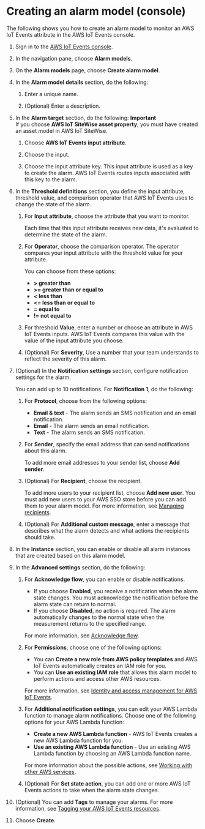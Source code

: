 # Creating an alarm model \(console\)<a name="create-alarm-model-console"></a>

The following shows you how to create an alarm model to monitor an AWS IoT Events attribute in the AWS IoT Events console\.

1. Sign in to the [AWS IoT Events console](https://console.aws.amazon.com/iotevents/)\.

1. In the navigation pane, choose **Alarm models**\.

1. On the **Alarm models** page, choose **Create alarm model**\.

1. In the **Alarm model details** section, do the following:

   1. Enter a unique name\.

   1. \(Optional\) Enter a description\.

1. In the **Alarm target** section, do the following:
**Important**  
If you choose **AWS IoT SiteWise asset property**, you must have created an asset model in AWS IoT SiteWise\.

   1. Choose **AWS IoT Events input attribute**\.

   1. Choose the input\.

   1. Choose the input attribute key\. This input attribute is used as a key to create the alarm\. AWS IoT Events routes inputs associated with this key to the alarm\.

1. In the **Threshold definitions** section, you define the input attribute, threshold value, and comparison operator that AWS IoT Events uses to change the state of the alarm\.

   1. For **Input attribute**, choose the attribute that you want to monitor\.

      Each time that this input attribute receives new data, it's evaluated to determine the state of the alarm\.

   1. For **Operator**, choose the comparison operator\. The operator compares your input attribute with the threshold value for your attribute\.

      You can choose from these options: 
      + **> greater than**
      + **>= greater than or equal to**
      + **< less than**
      + **<= less than or equal to**
      + **= equal to**
      + **\!= not equal to**

   1. For threshold **Value**, enter a number or choose an attribute in AWS IoT Events inputs\. AWS IoT Events compares this value with the value of the input attribute you choose\. 

   1. \(Optional\) For **Severity**, Use a number that your team understands to reflect the severity of this alarm\.

1. \(Optional\) In the **Notification settings** section, configure notification settings for the alarm\.

   You can add up to 10 notifications\. For **Notification 1**, do the following:

   1. For **Protocol**, choose from the following options:
      + **Email & text** \- The alarm sends an SMS notification and an email notification\.
      + **Email** \- The alarm sends an email notification\.
      + **Text** \- The alarm sends an SMS notification\.

   1. For **Sender**, specify the email address that can send notifications about this alarm\.

      To add more email addresses to your sender list, choose **Add sender**\. 

   1. \(Optional\) For **Recipient**, choose the recipient\.

      To add more users to your recipient list, choose **Add new user**\. You must add new users to your AWS SSO store before you can add them to your alarm model\. For more information, see [Managing recipients](sso-authorization-recipients.md)\.

   1. \(Optional\) For **Additional custom message**, enter a message that describes what the alarm detects and what actions the recipients should take\.

1. In the **Instance** section, you can enable or disable all alarm instances that are created based on this alarm model\.

1. In the **Advanced settings** section, do the following:

   1. For **Acknowledge flow**, you can enable or disable notifications\.
      + If you choose **Enabled**, you receive a notification when the alarm state changes\. You must acknowledge the notification before the alarm state can return to normal\.
      + If you choose **Disabled**, no action is required\. The alarm automatically changes to the normal state when the measurement returns to the specified range\.

      For more information, see [Acknowledge flow](iotevents-alarms.md#acknowledge-flow)\.

   1. For **Permissions**, choose one of the following options:
      + You can **Create a new role from AWS policy templates** and AWS IoT Events automatically creates an IAM role for you\. 
      + You can **Use an existing IAM role** that allows this alarm model to perform actions and access other AWS resources\.

      For more information, see [Identity and access management for AWS IoT Events](https://docs.aws.amazon.com/iotevents/latest/developerguide/security-iam.html)\.

   1. For **Additional notification settings**, you can edit your AWS Lambda function to manage alarm notifications\. Choose one of the following options for your AWS Lambda function:
      + **Create a new AWS Lambda function** \- AWS IoT Events creates a new AWS Lambda function for you\.
      + **Use an existing AWS Lambda function** \- Use an existing AWS Lambda function by choosing an AWS Lambda function name\. 

      For more information about the possible actions, see [Working with other AWS services](iotevents-other-aws-services.md)\.

   1. \(Optional\) For **Set state action**, you can add one or more AWS IoT Events actions to take when the alarm state changes\.

1. \(Optional\) You can add **Tags** to manage your alarms\. For more information, see [Tagging your AWS IoT Events resources](https://docs.aws.amazon.com/iotevents/latest/developerguide/tagging-iotevents.html)\.

1. Choose **Create**\.